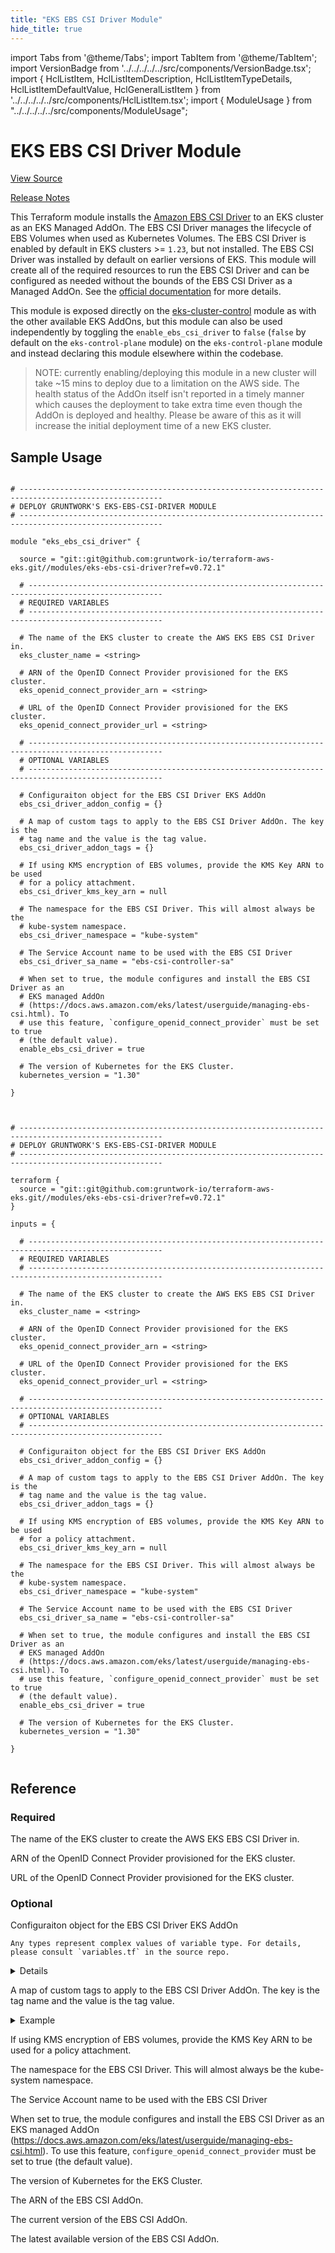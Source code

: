 ```yaml
---
title: "EKS EBS CSI Driver Module"
hide_title: true
---
```


import Tabs from '@theme/Tabs';
import TabItem from '@theme/TabItem';
import VersionBadge from '../../../../../src/components/VersionBadge.tsx';
import { HclListItem, HclListItemDescription, HclListItemTypeDetails, HclListItemDefaultValue, HclGeneralListItem } from '../../../../../src/components/HclListItem.tsx';
import { ModuleUsage } from "../../../../../src/components/ModuleUsage";

<VersionBadge repoTitle="Amazon EKS" version="0.72.1" lastModifiedVersion="0.72.1"/>

# EKS EBS CSI Driver Module

<a href="https://github.com/gruntwork-io/terraform-aws-eks/tree/v0.72.1/modules/eks-ebs-csi-driver" className="link-button" title="View the source code for this module in GitHub.">View Source</a>

<a href="https://github.com/gruntwork-io/terraform-aws-eks/releases/tag/v0.72.1" className="link-button" title="Release notes for only versions which impacted this module.">Release Notes</a>

This Terraform module installs the [Amazon EBS CSI Driver](https://docs.aws.amazon.com/eks/latest/userguide/ebs-csi.html) to an EKS cluster as an EKS Managed AddOn. The EBS CSI Driver manages the lifecycle of EBS Volumes when used as Kubernetes Volumes. The EBS CSI Driver is enabled by default in EKS clusters &gt;= `1.23`, but not installed. The EBS CSI Driver was installed by default on earlier versions of EKS. This module will create all of the required resources to run the EBS CSI Driver and can be configured as needed without the bounds of the EBS CSI Driver as a Managed AddOn. See the [official documentation](https://docs.aws.amazon.com/eks/latest/userguide/managing-ebs-csi.html) for more details.

This module is exposed directly on the [eks-cluster-control](https://github.com/gruntwork-io/terraform-aws-eks/tree/v0.72.1/modules/eks-cluster-control-plane/) module as with the other available EKS AddOns, but this module can also be used independently by toggling the `enable_ebs_csi_driver` to `false` (`false` by default on the `eks-control-plane` module) on the `eks-control-plane` module and instead declaring this module elsewhere within the codebase.

> NOTE: currently enabling/deploying this module in a new cluster will take ~15 mins to deploy due to a limitation on the AWS side. The health status of the AddOn itself isn't reported in a timely manner which causes the deployment to take extra time even though the AddOn is deployed and healthy. Please be aware of this as it will increase the initial deployment time of a new EKS cluster.

## Sample Usage

<Tabs>
<TabItem value="terraform" label="Terraform" default>

```hcl title="main.tf"

# ------------------------------------------------------------------------------------------------------
# DEPLOY GRUNTWORK'S EKS-EBS-CSI-DRIVER MODULE
# ------------------------------------------------------------------------------------------------------

module "eks_ebs_csi_driver" {

  source = "git::git@github.com:gruntwork-io/terraform-aws-eks.git//modules/eks-ebs-csi-driver?ref=v0.72.1"

  # ----------------------------------------------------------------------------------------------------
  # REQUIRED VARIABLES
  # ----------------------------------------------------------------------------------------------------

  # The name of the EKS cluster to create the AWS EKS EBS CSI Driver in.
  eks_cluster_name = <string>

  # ARN of the OpenID Connect Provider provisioned for the EKS cluster.
  eks_openid_connect_provider_arn = <string>

  # URL of the OpenID Connect Provider provisioned for the EKS cluster.
  eks_openid_connect_provider_url = <string>

  # ----------------------------------------------------------------------------------------------------
  # OPTIONAL VARIABLES
  # ----------------------------------------------------------------------------------------------------

  # Configuraiton object for the EBS CSI Driver EKS AddOn
  ebs_csi_driver_addon_config = {}

  # A map of custom tags to apply to the EBS CSI Driver AddOn. The key is the
  # tag name and the value is the tag value.
  ebs_csi_driver_addon_tags = {}

  # If using KMS encryption of EBS volumes, provide the KMS Key ARN to be used
  # for a policy attachment.
  ebs_csi_driver_kms_key_arn = null

  # The namespace for the EBS CSI Driver. This will almost always be the
  # kube-system namespace.
  ebs_csi_driver_namespace = "kube-system"

  # The Service Account name to be used with the EBS CSI Driver
  ebs_csi_driver_sa_name = "ebs-csi-controller-sa"

  # When set to true, the module configures and install the EBS CSI Driver as an
  # EKS managed AddOn
  # (https://docs.aws.amazon.com/eks/latest/userguide/managing-ebs-csi.html). To
  # use this feature, `configure_openid_connect_provider` must be set to true
  # (the default value).
  enable_ebs_csi_driver = true

  # The version of Kubernetes for the EKS Cluster.
  kubernetes_version = "1.30"

}


```

</TabItem>
<TabItem value="terragrunt" label="Terragrunt" default>

```hcl title="terragrunt.hcl"

# ------------------------------------------------------------------------------------------------------
# DEPLOY GRUNTWORK'S EKS-EBS-CSI-DRIVER MODULE
# ------------------------------------------------------------------------------------------------------

terraform {
  source = "git::git@github.com:gruntwork-io/terraform-aws-eks.git//modules/eks-ebs-csi-driver?ref=v0.72.1"
}

inputs = {

  # ----------------------------------------------------------------------------------------------------
  # REQUIRED VARIABLES
  # ----------------------------------------------------------------------------------------------------

  # The name of the EKS cluster to create the AWS EKS EBS CSI Driver in.
  eks_cluster_name = <string>

  # ARN of the OpenID Connect Provider provisioned for the EKS cluster.
  eks_openid_connect_provider_arn = <string>

  # URL of the OpenID Connect Provider provisioned for the EKS cluster.
  eks_openid_connect_provider_url = <string>

  # ----------------------------------------------------------------------------------------------------
  # OPTIONAL VARIABLES
  # ----------------------------------------------------------------------------------------------------

  # Configuraiton object for the EBS CSI Driver EKS AddOn
  ebs_csi_driver_addon_config = {}

  # A map of custom tags to apply to the EBS CSI Driver AddOn. The key is the
  # tag name and the value is the tag value.
  ebs_csi_driver_addon_tags = {}

  # If using KMS encryption of EBS volumes, provide the KMS Key ARN to be used
  # for a policy attachment.
  ebs_csi_driver_kms_key_arn = null

  # The namespace for the EBS CSI Driver. This will almost always be the
  # kube-system namespace.
  ebs_csi_driver_namespace = "kube-system"

  # The Service Account name to be used with the EBS CSI Driver
  ebs_csi_driver_sa_name = "ebs-csi-controller-sa"

  # When set to true, the module configures and install the EBS CSI Driver as an
  # EKS managed AddOn
  # (https://docs.aws.amazon.com/eks/latest/userguide/managing-ebs-csi.html). To
  # use this feature, `configure_openid_connect_provider` must be set to true
  # (the default value).
  enable_ebs_csi_driver = true

  # The version of Kubernetes for the EKS Cluster.
  kubernetes_version = "1.30"

}


```

</TabItem>
</Tabs>




## Reference

<Tabs>
<TabItem value="inputs" label="Inputs" default>

### Required

<HclListItem name="eks_cluster_name" requirement="required" type="string">
<HclListItemDescription>

The name of the EKS cluster to create the AWS EKS EBS CSI Driver in.

</HclListItemDescription>
</HclListItem>

<HclListItem name="eks_openid_connect_provider_arn" requirement="required" type="string">
<HclListItemDescription>

ARN of the OpenID Connect Provider provisioned for the EKS cluster.

</HclListItemDescription>
</HclListItem>

<HclListItem name="eks_openid_connect_provider_url" requirement="required" type="string">
<HclListItemDescription>

URL of the OpenID Connect Provider provisioned for the EKS cluster.

</HclListItemDescription>
</HclListItem>

### Optional

<HclListItem name="ebs_csi_driver_addon_config" requirement="optional" type="any">
<HclListItemDescription>

Configuraiton object for the EBS CSI Driver EKS AddOn

</HclListItemDescription>
<HclListItemTypeDetails>

```hcl
Any types represent complex values of variable type. For details, please consult `variables.tf` in the source repo.
```

</HclListItemTypeDetails>
<HclListItemDefaultValue defaultValue="{}"/>
<HclGeneralListItem title="More Details">
<details>


```hcl

   EKS add-on advanced configuration via configuration_values must follow the configuration schema for the deployed version of the add-on. 
   See the following AWS Blog for more details on advanced configuration of EKS add-ons: https://aws.amazon.com/blogs/containers/amazon-eks-add-ons-advanced-configuration/
   Example:
   {
     addon_version               = "v1.14.0-eksbuild.1"
     configuration_values        = {}
     preserve                    = false
     resolve_conflicts_on_create = "OVERWRITE"
     resolve_conflicts_on_update = "NONE"
     service_account_role_arn    = "arn:aws:iam::123456789012:role/role-name"
   }

```
</details>

</HclGeneralListItem>
</HclListItem>

<HclListItem name="ebs_csi_driver_addon_tags" requirement="optional" type="map(string)">
<HclListItemDescription>

A map of custom tags to apply to the EBS CSI Driver AddOn. The key is the tag name and the value is the tag value.

</HclListItemDescription>
<HclListItemDefaultValue defaultValue="{}"/>
<HclGeneralListItem title="Examples">
<details>
  <summary>Example</summary>


```hcl
     {
       key1 = "value1"
       key2 = "value2"
     }

```
</details>

</HclGeneralListItem>
</HclListItem>

<HclListItem name="ebs_csi_driver_kms_key_arn" requirement="optional" type="string">
<HclListItemDescription>

If using KMS encryption of EBS volumes, provide the KMS Key ARN to be used for a policy attachment.

</HclListItemDescription>
<HclListItemDefaultValue defaultValue="null"/>
</HclListItem>

<HclListItem name="ebs_csi_driver_namespace" requirement="optional" type="string">
<HclListItemDescription>

The namespace for the EBS CSI Driver. This will almost always be the kube-system namespace.

</HclListItemDescription>
<HclListItemDefaultValue defaultValue="&quot;kube-system&quot;"/>
</HclListItem>

<HclListItem name="ebs_csi_driver_sa_name" requirement="optional" type="string">
<HclListItemDescription>

The Service Account name to be used with the EBS CSI Driver

</HclListItemDescription>
<HclListItemDefaultValue defaultValue="&quot;ebs-csi-controller-sa&quot;"/>
</HclListItem>

<HclListItem name="enable_ebs_csi_driver" requirement="optional" type="bool">
<HclListItemDescription>

When set to true, the module configures and install the EBS CSI Driver as an EKS managed AddOn (https://docs.aws.amazon.com/eks/latest/userguide/managing-ebs-csi.html). To use this feature, `configure_openid_connect_provider` must be set to true (the default value).

</HclListItemDescription>
<HclListItemDefaultValue defaultValue="true"/>
</HclListItem>

<HclListItem name="kubernetes_version" requirement="optional" type="string">
<HclListItemDescription>

The version of Kubernetes for the EKS Cluster.

</HclListItemDescription>
<HclListItemDefaultValue defaultValue="&quot;1.30&quot;"/>
</HclListItem>

</TabItem>
<TabItem value="outputs" label="Outputs">

<HclListItem name="ebs_csi_addon_arn">
<HclListItemDescription>

The ARN of the EBS CSI AddOn.

</HclListItemDescription>
</HclListItem>

<HclListItem name="ebs_csi_addon_current_version">
<HclListItemDescription>

The current version of the EBS CSI AddOn.

</HclListItemDescription>
</HclListItem>

<HclListItem name="ebs_csi_addon_latest_version">
<HclListItemDescription>

The latest available version of the EBS CSI AddOn.

</HclListItemDescription>
</HclListItem>

</TabItem>
</Tabs>

<!-- ##DOCS-SOURCER-START
{
  "originalSources": [
    "https://github.com/gruntwork-io/terraform-aws-eks/tree/v0.72.1/modules/eks-ebs-csi-driver/readme.md",
    "https://github.com/gruntwork-io/terraform-aws-eks/tree/v0.72.1/modules/eks-ebs-csi-driver/variables.tf",
    "https://github.com/gruntwork-io/terraform-aws-eks/tree/v0.72.1/modules/eks-ebs-csi-driver/outputs.tf"
  ],
  "sourcePlugin": "module-catalog-api",
  "hash": "acdc001beb404ccda6ca3914af154af5"
}
##DOCS-SOURCER-END -->
